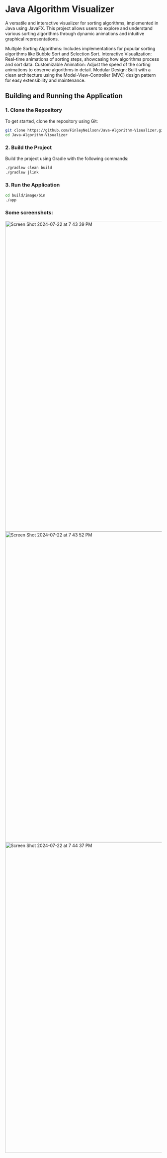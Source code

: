 # Java Algorithm Visualizer

A versatile and interactive visualizer for sorting algorithms, implemented in Java using JavaFX. This project allows users to explore and understand various sorting algorithms through dynamic animations and intuitive graphical representations.

Multiple Sorting Algorithms: Includes implementations for popular sorting algorithms like Bubble Sort and Selection Sort.
Interactive Visualization: Real-time animations of sorting steps, showcasing how algorithms process and sort data.
Customizable Animation: Adjust the speed of the sorting animations to observe algorithms in detail.
Modular Design: Built with a clean architecture using the Model-View-Controller (MVC) design pattern for easy extensibility and maintenance.

## Building and Running the Application

### 1. Clone the Repository

To get started, clone the repository using Git:

```bash
git clone https://github.com/FinleyNeilson/Java-Algorithm-Visualizer.git
cd Java-Algorithm-Visualizer
```
### 2. Build the Project

Build the project using Gradle with the following commands:

```bash
./gradlew clean build
./gradlew jlink
```

### 3. Run the Application

```bash
cd build/image/bin
./app
```
### Some screenshots:

<img width="997" alt="Screen Shot 2024-07-22 at 7 43 39 PM" src="https://github.com/user-attachments/assets/cba9a294-455a-485b-821a-fadea528a401">
<img width="997" alt="Screen Shot 2024-07-22 at 7 43 52 PM" src="https://github.com/user-attachments/assets/f4dd4553-436f-498a-aeae-a9daee6d2d84">
<img width="997" alt="Screen Shot 2024-07-22 at 7 44 37 PM" src="https://github.com/user-attachments/assets/1595c029-dcdf-4505-a721-7a5d390b51de">
